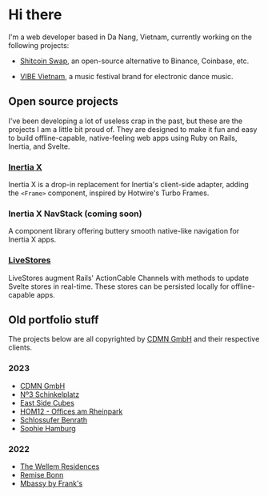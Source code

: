 # Hi there

I'm a web developer based in Da Nang, Vietnam, currently working on the following projects:

- [Shitcoin Swap](https://www.shitcoinswap.com), an open-source alternative to Binance, Coinbase, etc.

- [VIBE Vietnam](https://x.com/vibevietnam), a music festival brand for electronic dance music.

## Open source projects

I've been developing a lot of useless crap in the past, but these are the projects I am a little bit proud of. They are designed to make it fun and easy to build offline-capable, native-feeling web apps using Ruby on Rails, Inertia, and Svelte.

### [Inertia X](https://github.com/buhrmi/inertiax)

Inertia X is a drop-in replacement for Inertia's client-side adapter, adding the `<Frame>` component, inspired by Hotwire's Turbo Frames.

### Inertia X NavStack (coming soon)

A component library offering buttery smooth native-like navigation for Inertia X apps.

### [LiveStores](https://github.com/buhrmi/livestores)

LiveStores augment Rails' ActionCable Channels with methods to update Svelte stores in real-time. These stores can be persisted locally for offline-capable apps.


## Old portfolio stuff

The projects below are all copyrighted by [CDMN GmbH](https://cdmn.de) and their respective clients.

### 2023

- [CDMN GmbH](https://cdmn.de)
- [Nº3 Schinkelplatz](https://no3-schinkelplatz.cdmn.de/en)
- [East Side Cubes](https://www.east-side-cubes.de)
- [HOM12 - Offices am Rheinpark](https://www.hom12.de)
- [Schlossufer Benrath](https://www.schlossufer-benrath.de)
- [Sophie Hamburg](https://sophie.hamburg)

### 2022

- [The Wellem Residences](https://www.thewellemresidences.com)
- [Remise Bonn](https://www.remise-bonn.de)
- [Mbassy by Frank's](https://www.mbassybyfranks.com)

